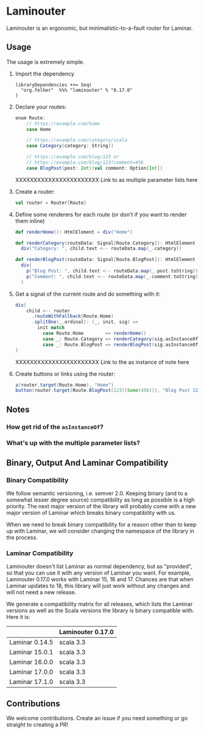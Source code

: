 # Laminouter

Laminouter is an ergonomic, but minimalistic-to-a-fault router for Laminar.

## Usage

The usage is extremely simple.
1. Import the dependency
    ```
    libraryDependencies ++= Seq(
      "org.felher"  %%% "laminouter" % "0.17.0"
    )
    ```
2. Declare your routes:
    ```scala
    enum Route:
        // https://example.com/home
        case Home

        // https://example.com/category/scala
        case Category(category: String))

        // https://example.com/blog/123 or
        // https://example.com/blog/123?comment=456
        case BlogPost(post: Int)(val comment: Option[Int])
    ```
    XXXXXXXXXXXXXXXXXXXXXXX Link to as multiple parameter lists here

3. Create a router:
    ```scala
    val router = Router[Route]
    ```

4. Define some renderers for each route (or don't if you want to render them inline)
    ```scala
    def renderHome(): HtmlElement = div("Home")

    def renderCategory(routeData: Signal[Route.Category]): HtmlElement =
      div("Category: ", child.text <-- routeData.map(_.category))

    def renderBlogPost(routeData: Signal[Route.BlogPost]): HtmlElement =
      div(
        p("Blog Post: ", child.text <-- routeData.map(_.post.toString)),
        p("Comment: ", child.text <-- routeData.map(_.comment.toString))
      )
    ```
4. Get a signal of the current route and do something with it:
    ```scala
    div(
        child <-- router
          .routeWithFallback(Route.Home)
          .splitOne(_.ordinal): (_, init, sig) =>
            init match
              case Route.Home        => renderHome()
              case _: Route.Category => renderCategory(sig.asInstanceOf)
              case _: Route.BlogPost => renderBlogPost(sig.asInstanceOf)
    )
    ```
    XXXXXXXXXXXXXXXXXXXXXXX Link to the as instance of note here

5. Create buttons or links using the router:
    ```scala
    a(router.target(Route.Home), "Home")
    button(router.target(Route.BlogPost(123)(Some(456))), "Blog Post 123 with comment 456")
    ```
    

## Notes
### How get rid of the `asInstanceOf`?
### What's up with the multiple parameter lists?

## Binary, Output And Laminar Compatibility

### Binary Compatibility
We follow semantic versioning, i.e. semver 2.0. Keeping binary (and to a somewhat lesser degree source) compatibility as long as possible is a high priority. The next major version of the library will probably come with a new major version of Laminar which breaks binary compatibility with us.

When we need to break binary compatibility for a reason other than to keep up with Laminar, we will consider changing the namespace of the library in the process.

### Laminar Compatibility
Laminouter doesn't list Laminar as normal dependency, but as "provided", so that you can use it with any version of Laminar you want. For example, Laminouter 0.17.0 works with Laminar 15, 16 and 17. Chances are that when Laminar updates to 18, this library will just work without any changes and will not need a new release.

We generate a compatibility matrix for all releases, which lists the Laminar versions as well as the Scala versions the library is binary compatible with. Here it is:

||Laminouter 0.17.0|
|-|-|
| Laminar 0.14.5 | scala 3.3 |
| Laminar 15.0.1 | scala 3.3 |
| Laminar 16.0.0 | scala 3.3 |
| Laminar 17.0.0 | scala 3.3 |
| Laminar 17.1.0 | scala 3.3 |

## Contributions

We welcome contributions. Create an issue if you need something or go straight to creating a PR!
